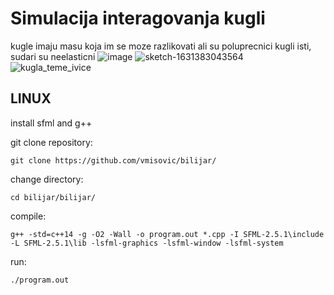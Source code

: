 # Simulacija interagovanja kugli
kugle imaju masu koja im se moze razlikovati ali su poluprecnici kugli isti, sudari su neelasticni
![image](https://user-images.githubusercontent.com/70685786/137217847-efeca658-4b1d-44a3-a662-5d940cca51aa.png)
![sketch-1631383043564](https://user-images.githubusercontent.com/70685786/133665943-e394c126-a5ca-4fea-a067-c93ed6304a16.png)
![kugla_teme_ivice](https://user-images.githubusercontent.com/70685786/134636621-f552fb91-865a-4570-a868-4cd222e08af2.png)

## LINUX
install sfml and g++

git clone repository:
```
git clone https://github.com/vmisovic/bilijar/
```
change directory:
```
cd bilijar/bilijar/
```
compile:
```
g++ -std=c++14 -g -O2 -Wall -o program.out *.cpp -I SFML-2.5.1\include -L SFML-2.5.1\lib -lsfml-graphics -lsfml-window -lsfml-system
```
run:
```
./program.out
```
